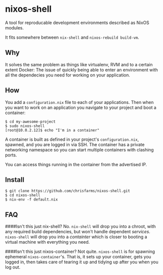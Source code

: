 nixos-shell
===========

A tool for reproducable development environments
described as NixOS modules.

It fits somewhere between `nix-shell` and `nixos-rebuild build-vm`.

Why
---

It solves the same problem as things like virtualenv, 
RVM and to a certain extent Docker: The issue of quickly
being able to enter an environment with all the
dependecies you need for working on your application.

How
---

You add a `configuration.nix` file to each of your 
applications. Then when you want to work on an 
application you navigate to your project and boot a container:

```
$ cd my-awesome-project
$ sudo nixos-shell
[root@10.0.2.12]$ echo "I'm in a container"
```

A container is built as defined in your project's `configuration.nix`,
spawned, and you are logged in via SSH. The container has a
private networking namespace so you can start multiple containers
with clashing ports.

You can access things running in the container from the advertised IP.


Install
-------

```
$ git clone https://github.com/chrisfarms/nixos-shell.git
$ cd nixos-shell
$ nix-env -f default.nix
```

FAQ
---

####Isn't this just nix-shell?
No. `nix-shell` will drop you into a chroot, with any required build
dependencies, but won't handle dependent *services*. `nixos-shell` will 
drop you into a *containter* which is closer to booting a virtual machine
with everything you need.

####Isn't this just nixos-container?
Not quite. `nixos-shell` is for spawning ephemeral `nixos-container`'s.
That is, it sets up your container, gets you logged in, then takes care of
tearing it up and tidying up after you when you log out.


